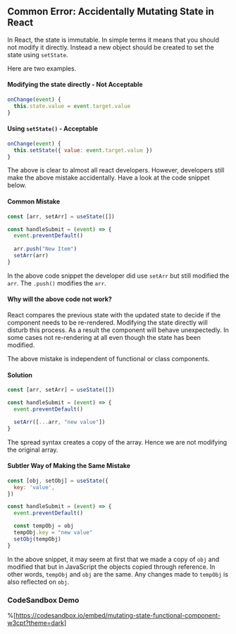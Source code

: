 ## Common Error: Accidentally Mutating State in React

In React, the state is immutable. In simple terms it means that you should not modify it directly. Instead a new object should be created to set the state using `setState`.

Here are two examples.

#### Modifying the state directly - Not Acceptable
```js
onChange(event) {
  this.state.value = event.target.value
}
```

#### Using `setState()` - Acceptable
```js
onChange(event) {
  this.setState({ value: event.target.value })
}
```

The above is clear to almost all react developers. However, developers still make the above mistake accidentally. Have a look at the code snippet below.

#### Common Mistake
```js
const [arr, setArr] = useState([])

const handleSubmit = (event) => {
  event.preventDefault()
    
  arr.push("New Item")
  setArr(arr)
}
```

In the above code snippet the developer did use `setArr` but still modified the `arr`. The `.push()` modifies the `arr`.

#### Why will the above code not work?

React compares the previous state with the updated state to decide if the component needs to be re-rendered. Modifying the state directly will disturb this process. As a result the component will behave unexpectedly. In some cases not re-rendering at all even though the state has been modified.

The above mistake is independent of functional or class components. 

#### Solution
```js
const [arr, setArr] = useState([])

const handleSubmit = (event) => {
  event.preventDefault()

  setArr([...arr, "new value"])
}
```

The spread syntax creates a copy of the array. Hence we are not modifying the original array.

#### Subtler Way of Making the Same Mistake
```js
const [obj, setObj] = useState({
  key: 'value',
})

const handleSubmit = (event) => {
  event.preventDefault()

  const tempObj = obj
  tempObj.key = "new value"
  setObj(tempObj)
}
```

In the above snippet, it may seem at first that we made a copy of `obj` and modified that but in JavaScript the objects copied through reference. In other words, `tempObj` and `obj` are the same. Any changes made to `tempObj` is also reflected on `obj`.

### CodeSandbox Demo

%[https://codesandbox.io/embed/mutating-state-functional-component-w3cpt?theme=dark]

